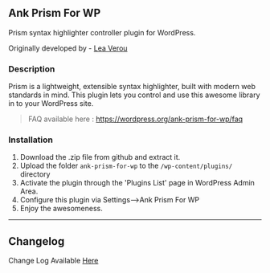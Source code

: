 ## Ank Prism For WP

Prism syntax highlighter controller plugin for WordPress.

Originally developed by - [Lea Verou](http://www.prismjs.com)

### Description
Prism is a lightweight, extensible syntax highlighter, built with modern web standards in mind.
This plugin lets you control and use this awesome library in to your WordPress site.

> FAQ available here : https://wordpress.org/ank-prism-for-wp/faq


### Installation
1. Download the .zip file from github and extract it.
2. Upload the folder `ank-prism-for-wp` to the `/wp-content/plugins/` directory
3. Activate the plugin through the 'Plugins List' page in WordPress Admin Area.
4. Configure this plugin via Settings-->Ank Prism For WP
5. Enjoy the awesomeness.


***

## Changelog

Change Log Available [Here](https://wordpress.org/plugins/ank-prism-for-wp/changelog/)



